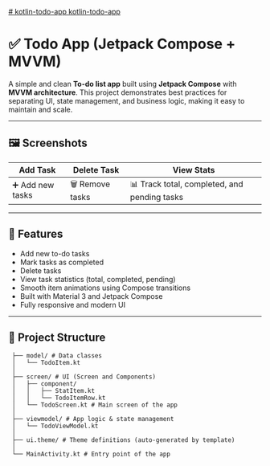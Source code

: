 [# kotlin-todo-app
kotlin-todo-app
](https://github.com/user-attachments/assets/944db9d2-7972-4460-b4d0-3ca59fdab638)

# ✅ Todo App (Jetpack Compose + MVVM)

A simple and clean **To-do list app** built using **Jetpack Compose** with **MVVM architecture**. This project demonstrates best practices for separating UI, state management, and business logic, making it easy to maintain and scale.

---

## 🖼 Screenshots

| Add Task | Delete Task | View Stats |
|----------|-------------|------------|
| ➕ Add new tasks | 🗑 Remove tasks | 📊 Track total, completed, and pending tasks |

---

## 🚀 Features

- Add new to-do tasks
- Mark tasks as completed
- Delete tasks
- View task statistics (total, completed, pending)
- Smooth item animations using Compose transitions
- Built with Material 3 and Jetpack Compose
- Fully responsive and modern UI

---

## 🧱 Project Structure

```plaintext
 ├── model/ # Data classes
 │   └── TodoItem.kt
 │
 ├── screen/ # UI (Screen and Components)
 │   ├── component/
 │   │   ├── StatItem.kt
 │   │   └── TodoItemRow.kt
 │   └── TodoScreen.kt # Main screen of the app
 │
 ├── viewmodel/ # App logic & state management
 │   └── TodoViewModel.kt
 │
 ├── ui.theme/ # Theme definitions (auto-generated by template)
 │
 └── MainActivity.kt # Entry point of the app
